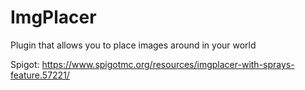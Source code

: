 # ImgPlacer

Plugin that allows you to place images around in your world

Spigot: https://www.spigotmc.org/resources/imgplacer-with-sprays-feature.57221/
